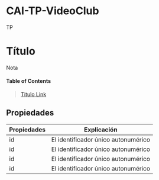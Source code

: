 # CAI-TP-VideoClub
TP

Título
=====

Nota

#### Table of Contents
> [Titulo Link](#GET-link)
> 
> 

Propiedades
----------

| Propiedades                 | Explicación                                                                                                                                                                 |
| -------------------------- | --------------------------------------------------------------------------------------------------------------------------------------------------------------------------- |
| id                         | El identificador único autonumérico|
| id                         | El identificador único autonumérico|
| id                         | El identificador único autonumérico|
| id                         | El identificador único autonumérico|
